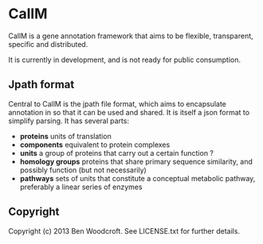 # CallM

CallM is a gene annotation framework that aims to be flexible, transparent, specific and distributed.

It is currently in development, and is not ready for public consumption.

## Jpath format

Central to CallM is the jpath file format, which aims to encapsulate annotation in so that it can be used and shared. It is itself a json format to simplify parsing. It has several parts:

* **proteins** units of translation
* **components** equivalent to protein complexes
* **units** a group of proteins that carry out a certain function ?
* **homology groups** proteins that share primary sequence similarity, and possibly function (but not necessarily)
* **pathways** sets of units that constitute a conceptual metabolic pathway, preferably a linear series of enzymes

## Copyright

Copyright (c) 2013 Ben Woodcroft. See LICENSE.txt for
further details.


